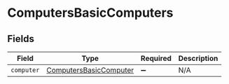 # ComputersBasicComputers


## Fields

| Field                                                                   | Type                                                                    | Required                                                                | Description                                                             |
| ----------------------------------------------------------------------- | ----------------------------------------------------------------------- | ----------------------------------------------------------------------- | ----------------------------------------------------------------------- |
| `computer`                                                              | [ComputersBasicComputer](../../models/shared/computersbasiccomputer.md) | :heavy_minus_sign:                                                      | N/A                                                                     |